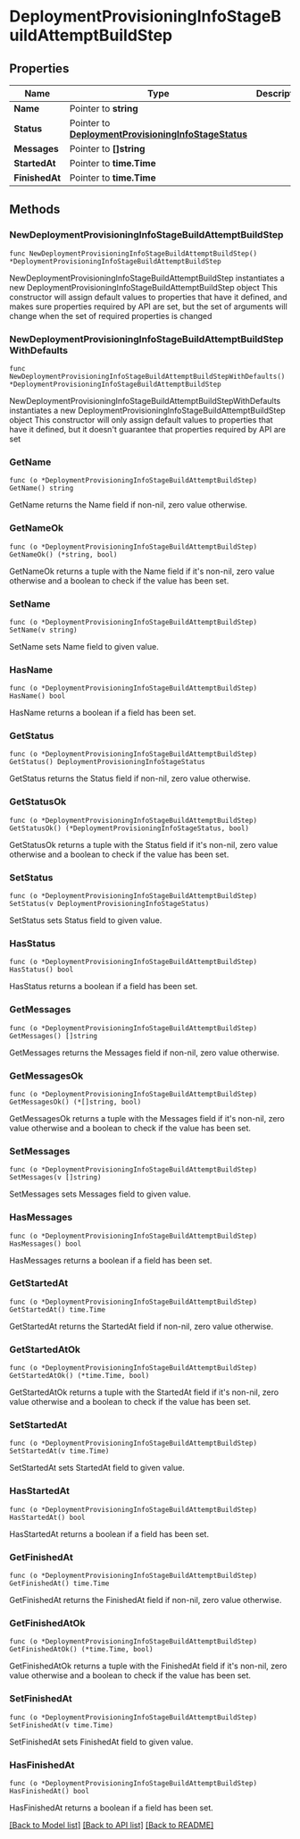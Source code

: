 # DeploymentProvisioningInfoStageBuildAttemptBuildStep

## Properties

Name | Type | Description | Notes
------------ | ------------- | ------------- | -------------
**Name** | Pointer to **string** |  | [optional] 
**Status** | Pointer to [**DeploymentProvisioningInfoStageStatus**](DeploymentProvisioningInfoStageStatus.md) |  | [optional] [default to DEPLOYMENTPROVISIONINGINFOSTAGESTATUS_UNKNOWN]
**Messages** | Pointer to **[]string** |  | [optional] 
**StartedAt** | Pointer to **time.Time** |  | [optional] 
**FinishedAt** | Pointer to **time.Time** |  | [optional] 

## Methods

### NewDeploymentProvisioningInfoStageBuildAttemptBuildStep

`func NewDeploymentProvisioningInfoStageBuildAttemptBuildStep() *DeploymentProvisioningInfoStageBuildAttemptBuildStep`

NewDeploymentProvisioningInfoStageBuildAttemptBuildStep instantiates a new DeploymentProvisioningInfoStageBuildAttemptBuildStep object
This constructor will assign default values to properties that have it defined,
and makes sure properties required by API are set, but the set of arguments
will change when the set of required properties is changed

### NewDeploymentProvisioningInfoStageBuildAttemptBuildStepWithDefaults

`func NewDeploymentProvisioningInfoStageBuildAttemptBuildStepWithDefaults() *DeploymentProvisioningInfoStageBuildAttemptBuildStep`

NewDeploymentProvisioningInfoStageBuildAttemptBuildStepWithDefaults instantiates a new DeploymentProvisioningInfoStageBuildAttemptBuildStep object
This constructor will only assign default values to properties that have it defined,
but it doesn't guarantee that properties required by API are set

### GetName

`func (o *DeploymentProvisioningInfoStageBuildAttemptBuildStep) GetName() string`

GetName returns the Name field if non-nil, zero value otherwise.

### GetNameOk

`func (o *DeploymentProvisioningInfoStageBuildAttemptBuildStep) GetNameOk() (*string, bool)`

GetNameOk returns a tuple with the Name field if it's non-nil, zero value otherwise
and a boolean to check if the value has been set.

### SetName

`func (o *DeploymentProvisioningInfoStageBuildAttemptBuildStep) SetName(v string)`

SetName sets Name field to given value.

### HasName

`func (o *DeploymentProvisioningInfoStageBuildAttemptBuildStep) HasName() bool`

HasName returns a boolean if a field has been set.

### GetStatus

`func (o *DeploymentProvisioningInfoStageBuildAttemptBuildStep) GetStatus() DeploymentProvisioningInfoStageStatus`

GetStatus returns the Status field if non-nil, zero value otherwise.

### GetStatusOk

`func (o *DeploymentProvisioningInfoStageBuildAttemptBuildStep) GetStatusOk() (*DeploymentProvisioningInfoStageStatus, bool)`

GetStatusOk returns a tuple with the Status field if it's non-nil, zero value otherwise
and a boolean to check if the value has been set.

### SetStatus

`func (o *DeploymentProvisioningInfoStageBuildAttemptBuildStep) SetStatus(v DeploymentProvisioningInfoStageStatus)`

SetStatus sets Status field to given value.

### HasStatus

`func (o *DeploymentProvisioningInfoStageBuildAttemptBuildStep) HasStatus() bool`

HasStatus returns a boolean if a field has been set.

### GetMessages

`func (o *DeploymentProvisioningInfoStageBuildAttemptBuildStep) GetMessages() []string`

GetMessages returns the Messages field if non-nil, zero value otherwise.

### GetMessagesOk

`func (o *DeploymentProvisioningInfoStageBuildAttemptBuildStep) GetMessagesOk() (*[]string, bool)`

GetMessagesOk returns a tuple with the Messages field if it's non-nil, zero value otherwise
and a boolean to check if the value has been set.

### SetMessages

`func (o *DeploymentProvisioningInfoStageBuildAttemptBuildStep) SetMessages(v []string)`

SetMessages sets Messages field to given value.

### HasMessages

`func (o *DeploymentProvisioningInfoStageBuildAttemptBuildStep) HasMessages() bool`

HasMessages returns a boolean if a field has been set.

### GetStartedAt

`func (o *DeploymentProvisioningInfoStageBuildAttemptBuildStep) GetStartedAt() time.Time`

GetStartedAt returns the StartedAt field if non-nil, zero value otherwise.

### GetStartedAtOk

`func (o *DeploymentProvisioningInfoStageBuildAttemptBuildStep) GetStartedAtOk() (*time.Time, bool)`

GetStartedAtOk returns a tuple with the StartedAt field if it's non-nil, zero value otherwise
and a boolean to check if the value has been set.

### SetStartedAt

`func (o *DeploymentProvisioningInfoStageBuildAttemptBuildStep) SetStartedAt(v time.Time)`

SetStartedAt sets StartedAt field to given value.

### HasStartedAt

`func (o *DeploymentProvisioningInfoStageBuildAttemptBuildStep) HasStartedAt() bool`

HasStartedAt returns a boolean if a field has been set.

### GetFinishedAt

`func (o *DeploymentProvisioningInfoStageBuildAttemptBuildStep) GetFinishedAt() time.Time`

GetFinishedAt returns the FinishedAt field if non-nil, zero value otherwise.

### GetFinishedAtOk

`func (o *DeploymentProvisioningInfoStageBuildAttemptBuildStep) GetFinishedAtOk() (*time.Time, bool)`

GetFinishedAtOk returns a tuple with the FinishedAt field if it's non-nil, zero value otherwise
and a boolean to check if the value has been set.

### SetFinishedAt

`func (o *DeploymentProvisioningInfoStageBuildAttemptBuildStep) SetFinishedAt(v time.Time)`

SetFinishedAt sets FinishedAt field to given value.

### HasFinishedAt

`func (o *DeploymentProvisioningInfoStageBuildAttemptBuildStep) HasFinishedAt() bool`

HasFinishedAt returns a boolean if a field has been set.


[[Back to Model list]](../README.md#documentation-for-models) [[Back to API list]](../README.md#documentation-for-api-endpoints) [[Back to README]](../README.md)


